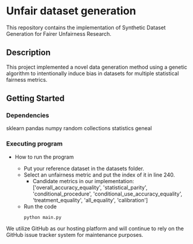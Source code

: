 # Unfair dataset generation

This repository contains the implementation of Synthetic Dataset Generation for Fairer Unfairness Research.


## Description
This project implemented a novel data generation method using a genetic algorithm to intentionally induce bias in datasets for multiple statistical fairness metrics.

## Getting Started

### Dependencies
sklearn
pandas
numpy
random
collections
statistics
geneal

### Executing program

* How to run the program

   * Put your reference dataset in the datasets folder.
   * Select an unfairness metric and put the index of it in line 240.
      * Candidate metrics in our implementation: ['overall_accuracy_equality', 'statistical_parity', 'conditional_procedure', 'conditional_use_accuracy_equality', 'treatment_equality', 'all_equality', 'calibration']
   * Run the code
     ```
     python main.py
     ```




We utilize GitHub as our hosting platform and will continue to rely on the GitHub issue tracker system for maintenance purposes.

